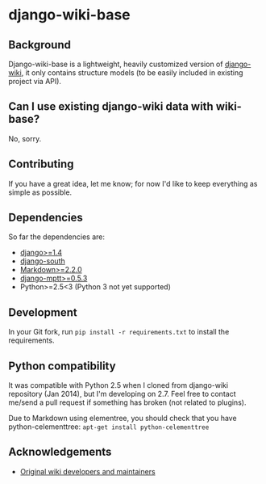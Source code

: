 django-wiki-base
================

Background
----------

Django-wiki-base is a lightweight, heavily customized version of [django-wiki](https://github.com/benjaoming/django-wiki), it only contains structure models (to be easily included in existing project via API).


Can I use existing django-wiki data with wiki-base?
---------------------------------------------------
No, sorry.

Contributing
------------

If you have a great idea, let me know; for now I'd like to keep everything as simple as possible.

Dependencies
------------

So far the dependencies are:

 * [django>=1.4](http://www.djangoproject.com)
 * [django-south](http://south.aeracode.org/)
 * [Markdown>=2.2.0](https://github.com/waylan/Python-Markdown)
 * [django-mptt>=0.5.3](https://github.com/django-mptt/django-mptt)
 * Python>=2.5<3 (Python 3 not yet supported)

Development
------------

In your Git fork, run `pip install -r requirements.txt` to install the requirements.


Python compatibility
--------------------

It was compatible with Python 2.5 when I cloned from django-wiki repository (Jan 2014), but I'm developing on 2.7.
Feel free to contact me/send a pull request if something has broken (not related to plugins).

Due to Markdown using elementree, you should check that you have python-celementtree: `apt-get install python-celementtree`

Acknowledgements
----------------

 * [Original wiki developers and maintainers](https://github.com/benjaoming/django-wiki/graphs/contributors)

<!---Illegal PyPi RST data -->
<!---Anything that isn't validly translateable to PyPi RST goes after this line -->

